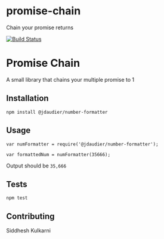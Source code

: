 # promise-chain
Chain your promise returns

[![Build Status](https://travis-ci.com/siddhesh3/promise-chain.svg?branch=master)](https://travis-ci.com/siddhesh3/promise-chain)

Promise Chain
=============

A small library that chains your multiple promise to 1

## Installation

  `npm install @jdaudier/number-formatter`

## Usage

    var numFormatter = require('@jdaudier/number-formatter');

    var formattedNum = numFormatter(35666);
  
  
  Output should be `35,666`


## Tests

  `npm test`

## Contributing

Siddhesh Kulkarni